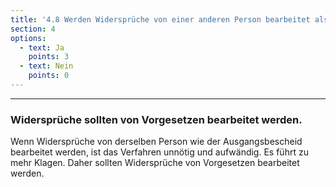 ```yaml
---
title: '4.8 Werden Widersprüche von einer anderen Person bearbeitet als der ursprüngliche Bescheid?'
section: 4
options:
  - text: Ja
    points: 3
  - text: Nein
    points: 0
---
```


---

### Widersprüche sollten von Vorgesetzen bearbeitet werden.

Wenn Widersprüche von derselben Person wie der Ausgangsbescheid bearbeitet werden, ist das Verfahren unnötig und aufwändig. Es führt zu mehr Klagen. Daher sollten Widersprüche von Vorgesetzen bearbeitet werden.
